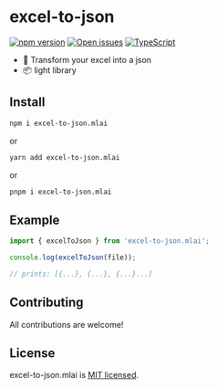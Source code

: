 # excel-to-json

[![npm version][npm-badge]][npm-url] [![Open issues][issues-badge]][issues-url] [![TypeScript][typescript-badge]][typescript-url]

* 💪 Transform your excel into a json
* 📦 light library

## Install

```bash
npm i excel-to-json.mlai
```

or

```bash
yarn add excel-to-json.mlai
```

or

```bash
pnpm i excel-to-json.mlai
```

## Example

```js
import { excelToJson } from 'excel-to-json.mlai';

console.log(excelToJson(file));

// prints: [{...}, {...}, {...}...]
```

## Contributing

All contributions are welcome!

[npm-url]: https://www.npmjs.com/package/generic-functions.mlai
[npm-badge]: https://img.shields.io/node/v/generic-functions?style=for-the-badge
[size-badge]: https://badgen.net/bundlephobia/Mathieu-ai/ExcelToJson
[issues-badge]: https://img.shields.io/github/issues/Mathieu-ai/ExcelToJson?style=for-the-badge
[issues-url]: https://github.com/Mathieu-ai/ExcelToJson/issues
[typescript-badge]: https://img.shields.io/badge/Language-Typescript-blue?style=for-the-badge
[typescript-url]: https://github.com/microsoft/TypeScript

## License

excel-to-json.mlai is [MIT licensed](LICENSE).
